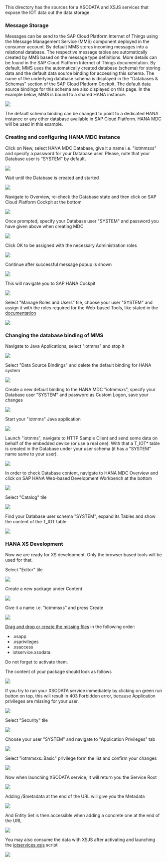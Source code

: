 This directory has the sources for a XSODATA and XSJS services that expose the IOT data out the data storage.

### Message Storage

Messages can be send to the SAP Cloud Platform Internet of Things using the Message Management Service (MMS) component deployed in the consumer account. By default MMS stores incoming messages into a relational database. 
The respective message tables are automatically created by MMS based on the message type definitions. More details can be found in the SAP Cloud Platform Internet of Things documentation.
By default, MMS uses the automatically created database (schema) for storing data and the default data source binding for accessing this schema. 
The name of the underlying database schema is displayed in the "Databases & Schemas" section of the SAP Cloud Platform Cockpit. The default data source bindings for this schema are also displayed on this page. 
In the example below, MMS is bound to a shared HANA instance.

![](../../../../images/xs/0001.png)

The default schema binding can be changed to point to a dedicated HANA instance or any other database available in SAP Cloud Platform. HANA MDC will be used in this example.

### Creating and configuring HANA MDC instance

Click on New, select HANA MDC Database, give it a name i.e. "iotmmsxs" and specify a password for your Database user. Please, note that your Database user is "SYSTEM" by default.

![](../../../../images/xs/0002.png)

Wait until the Database is created and started

![](../../../../images/xs/0003.png)

Navigate to Overview, re-check the Database state and then click on SAP Cloud Platform Cockpit at the bottom

![](../../../../images/xs/0004.png)

Once prompted, specify your Database user "SYSTEM" and password you have given above when creating MDC

![](../../../../images/xs/0005.png)

Click OK to be assigned with the necessary Administration roles

![](../../../../images/xs/0006.png)

Continue after successful message popup is shown

![](../../../../images/xs/0007.png)

This will navigate you to SAP HANA Cockpit

![](../../../../images/xs/0008.png)

Select "Manage Roles and Users" tile, choose your user "SYSTEM" and assign it with the roles required for the Web-based Tools, like stated in the [documentation](https://help.hana.ondemand.com/help/frameset.htm?d7c4ca5dac4f4dbbb47901eebe9ea0d1.html) 

![](../../../../images/xs/0009.png)

### Changing the database binding of MMS

Navigate to Java Applications, select "iotmms" and stop it

![](../../../../images/xs/0010.png)

Select "Data Source Bindings" and delete the default binding for HANA system

![](../../../../images/xs/0011.png)

Create a new default binding to the HANA MDC "iotmmsxs", specify your Database user "SYSTEM" and password as Custom Logon, save your changes

![](../../../../images/xs/0012.png)

Start your "iotmms" Java application

![](../../../../images/xs/0013.png) 

Launch "iotmms", navigate to HTTP Sample Client and send some data on behalf of the embedded device (or use a real one). With that a T_IOT* table is created in the Database under your user schema (it has a "SYSTEM" name same to your user).

![](../../../../images/xs/0014.png) 

In order to check Database content, navigate to HANA MDC Overview and click on SAP HANA Web-based Development Workbench at the bottom

![](../../../../images/xs/0004.png) 

Select "Catalog" tile

![](../../../../images/xs/0015.png) 

Find your Database user schema "SYSTEM", expand its Tables and show the content of the T_IOT table

 ![](../../../../images/xs/0016.png) 

### HANA XS Development

Now we are ready for XS development. Only the browser based tools will be used for that.

Select "Editor" tile

![](../../../../images/xs/0015.png) 

Create a new package under Content

![](../../../../images/xs/0017.png) 

Give it a name i.e. "iotmmsxs" and press Create

![](../../../../images/xs/0018.png) 

[Drag and drop or create the missing files](iotmmsxs) in the following order:

- .xsapp
- .xsprivileges
- .xsaccess
- iotservice.xsodata

Do not forget to activate them.

The content of your package should look as follows

![](../../../../images/xs/0019.png) 

If you try to run your XSODATA service immediately by clicking on green run button on top, this will result in 403 Forbidden error, because Application privileges are missing for your user.

![](../../../../images/xs/0020.png) 

Select "Security" tile

![](../../../../images/xs/0015.png) 

Choose your user "SYSTEM" and navigate to "Application Privileges" tab

![](../../../../images/xs/0021.png) 

Select "iotmmsxs::Basic" privilege form the list and confirm your changes

![](../../../../images/xs/0022.png) 

Now when launching XSODATA service, it will return you the Service Root

![](../../../../images/xs/0023.png) 

Adding /$metadata at the end of the URL will give you the Metadata

![](../../../../images/xs/0024.png)

And Entity Set is then accessible when adding a concrete one at the end of the URL

![](../../../../images/xs/0025.png)
 
You may also consume the data with XSJS after activating and launching the [iotservices.xsjs](iotmmsxs) script

![](../../../../images/xs/0026.png)